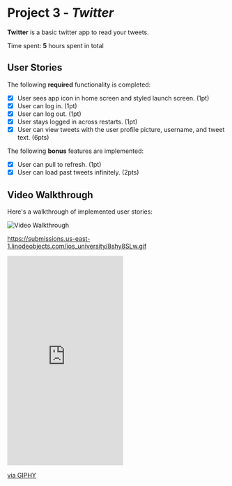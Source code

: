 # Project 3 - *Twitter*

**Twitter** is a basic twitter app to read your tweets.

Time spent: **5** hours spent in total

## User Stories

The following **required** functionality is completed:

- [X] User sees app icon in home screen and styled launch screen. (1pt)
- [X] User can log in. (1pt)
- [X] User can log out. (1pt)
- [X] User stays logged in across restarts. (1pt)
- [X] User can view tweets with the user profile picture, username, and tweet text. (6pts)

The following **bonus** features are implemented:

- [X] User can pull to refresh. (1pt)
- [X] User can load past tweets infinitely. (2pts)

## Video Walkthrough

Here's a walkthrough of implemented user stories:

<img src='https://submissions.us-east-1.linodeobjects.com/ios_university/8shy8SLw.gif' title='Video Walkthrough' width='' alt='Video Walkthrough' />

https://submissions.us-east-1.linodeobjects.com/ios_university/8shy8SLw.gif

<iframe src="https://giphy.com/embed/n2gspDjygpBTcpyZub" width="266" height="480" frameBorder="0" class="giphy-embed" allowFullScreen></iframe><p><a href="https://giphy.com/gifs/twitter1-n2gspDjygpBTcpyZub">via GIPHY</a></p>
